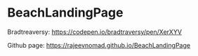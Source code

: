 # BeachLandingPage
Bradtreaversy: https://codepen.io/bradtraversy/pen/XerXYV

Github page: https://rajeevnomad.github.io/BeachLandingPage
